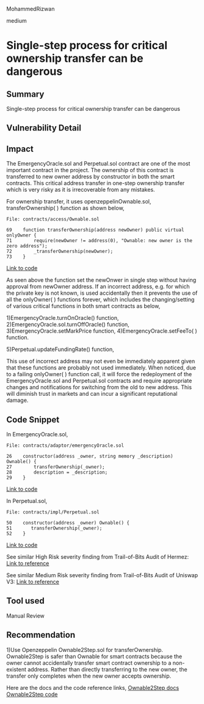 MohammedRizwan

medium

# Single-step process for critical ownership transfer can be dangerous

## Summary
Single-step process for critical ownership transfer can be dangerous

## Vulnerability Detail
## Impact

The EmergencyOracle.sol and Perpetual.sol contract are one of the most important contract in the project. The ownership of this contract is transferred to new owner address by constructor in both the smart contracts. This critical address transfer in one-step ownership transfer which is very risky as it is irrecoverable from any mistakes.

For ownership transfer, it uses openzeppelinOwnable.sol, transferOwnership( ) function as shown below,

```solidity
File: contracts/access/Ownable.sol

69    function transferOwnership(address newOwner) public virtual onlyOwner {
71        require(newOwner != address(0), "Ownable: new owner is the zero address");
72        _transferOwnership(newOwner);
73    }
```
[Link to code](https://github.com/OpenZeppelin/openzeppelin-contracts/blob/9a2e4cb3a71326bc91a177f7b1f184448ccc799f/contracts/access/Ownable.sol#L69)

As seen above the function set the newOnwer in single step without having approval from newOwner address. If an incorrect address, e.g. for which the private key is not known, is used accidentally then it prevents the use of all the onlyOwner( ) functions forever, which includes the changing/setting of various critical functions in both smart contracts as below,

1)EmergencyOracle.turnOnOracle() function,
2)EmergencyOracle.sol.turnOffOracle() function,
3)EmergencyOracle.setMarkPrice function,
4)EmergencyOracle.setFeeTo( ) function.

5)Perpetual.updateFundingRate() function,

This use of incorrect address may not even be immediately apparent given that these functions are probably not used immediately. When noticed, due to a failing onlyOwner( ) function call, it will force the redeployment of the EmergencyOracle.sol and Perpetual.sol contracts and require appropriate changes and notifications for switching from the old to new address. This will diminish trust in markets and can incur a significant reputational damage.

## Code Snippet
In EmergencyOracle.sol,

```solidity
File: contracts/adaptor/emergencyOracle.sol

26    constructor(address _owner, string memory _description) Ownable() {
27        transferOwnership(_owner);
28        description = _description;
29    }
```
[Link to code](https://github.com/JOJOexchange/smart-contract-EVM/blob/4a95a8e9a6367ae88dc827e29467229cb5bbad4f/contracts/adaptor/emergencyOracle.sol#L26-L29)

In Perpetual.sol,

```solidity
File: contracts/impl/Perpetual.sol

50    constructor(address _owner) Ownable() {
51       transferOwnership(_owner);
52    }
```
[Link to code](https://github.com/JOJOexchange/smart-contract-EVM/blob/4a95a8e9a6367ae88dc827e29467229cb5bbad4f/contracts/impl/Perpetual.sol#LL50-L52)

See similar High Risk severity finding from Trail-of-Bits Audit of Hermez: [Link to reference](https://github.com/trailofbits/publications/blob/master/reviews/hermez.pdf)

See similar Medium Risk severity finding from Trail-of-Bits Audit of Uniswap V3: [Link to reference](https://github.com/Uniswap/v3-core/blob/main/audits/tob/audit.pdf)

## Tool used
Manual Review

## Recommendation
1)Use Openzeppelin Ownable2Step.sol for transferOwnership. Ownable2Step is safer than Ownable for smart contracts because the owner cannot accidentally transfer smart contract ownership to a non-existent address. Rather than directly transferring to the new owner, the transfer only completes when the new owner accepts ownership.

Here are the docs and the code reference links,
[Ownable2Step docs](https://docs.openzeppelin.com/contracts/4.x/api/access#Ownable2Step)
[Ownable2Step code](https://github.com/OpenZeppelin/openzeppelincontracts/blob/master/contracts/access/Ownable2Step.sol)

